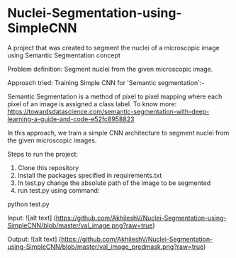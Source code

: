 # Nuclei-Segmentation-using-SimpleCNN
A project that was created to segment the nuclei of a microscopic image using Semantic Segmentation concept

Problem definition: 
Segment nuclei from the given microscopic image.

Approach tried:
Training Simple CNN for 'Semantic segmentation':-	

Semantic Segmentation is a method of pixel to pixel mapping where each pixel of an image is assigned a class label.
To know more: https://towardsdatascience.com/semantic-segmentation-with-deep-learning-a-guide-and-code-e52fc8958823

In this approach, we train a simple CNN architecture to segment nuclei from the given microscopic images.

Steps to run the project:

1) Clone this repository
2) Install the packages specified in requirements.txt
3) In test.py change the absolute path of the image to be segmented
4) run test.py using command:

python test.py

Input: 
![alt text] (https://github.com/AkhileshV/Nuclei-Segmentation-using-SimpleCNN/blob/master/val_image.png?raw=true)

Output:
![alt text] (https://github.com/AkhileshV/Nuclei-Segmentation-using-SimpleCNN/blob/master/val_image_predmask.png?raw=true)
